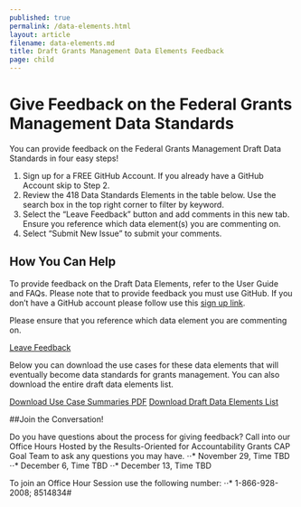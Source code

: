 ```yaml
---
published: true
permalink: /data-elements.html
layout: article
filename: data-elements.md
title: Draft Grants Management Data Elements Feedback 
page: child
---
```


# Give Feedback on the Federal Grants Management Data Standards 

You can provide feedback on the Federal Grants Management Draft Data Standards in four easy steps! 
1.	Sign up for a FREE GitHub Account. If you already have a GitHub Account skip to Step 2.
2.	Review the 418 Data Standards Elements in the table below. Use the search box in the top right corner to filter by keyword.
3.	Select the “Leave Feedback” button and add comments in this new tab. Ensure you reference which data element(s) you are commenting on. 
4.	Select “Submit New Issue” to submit your comments.

## How You Can Help 

To provide feedback on the Draft Data Elements, refer to the User Guide and FAQs. Please note that to provide feedback you must use GitHub. If you don’t have a GitHub account please follow use this [sign up link](https://github.com/). 

Please ensure that you reference which data element you are commenting on.

<a href="https://github.com/OFFM-MCAB/grantsfeedback/issues/new/choose" class="btn btn-primary" role="button">Leave Feedback</a>
<script type="text/javascript">

$(document).ready(function() {
    init_table({
     csv_path: './data/GRM-Data-View-For-Public-Comment-1.csv',
     element: 'table-container',
    });
} );
</script>

<div id="table-container"></div>

Below you can download the use cases for these data elements that will eventually become data standards for grants management. You can also download the entire draft data elements list. 

<a href="/assets/docs/use-case-summaries.pdf"  class="btn btn-primary">Download Use Case Summaries PDF</a> <a href="/data/GRM-Data-View-For-Public-Comment-1.csv"  class="btn btn-secondary">Download Draft Data Elements List</a>

##Join the Conversation!

Do you have questions about the process for giving feedback? Call into our Office Hours 
Hosted by the Results-Oriented for Accountability Grants CAP Goal Team to ask any questions you may have. 
⋅⋅* November 29, Time TBD
⋅⋅* December 6, Time TBD
⋅⋅*	December 13, Time TBD 

To join an Office Hour Session use the following number:
⋅⋅*	1-866-928-2008; 8514834# 


